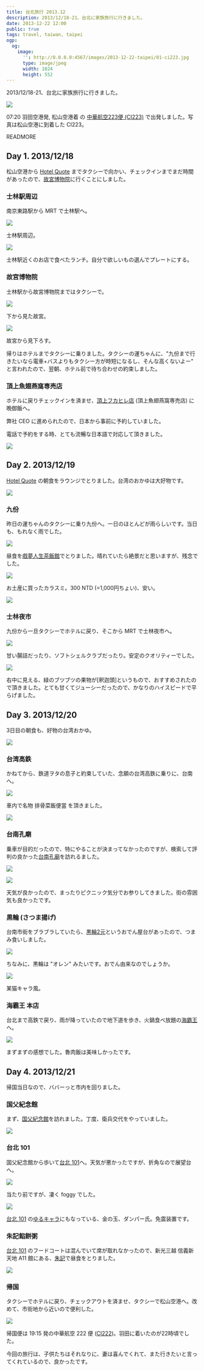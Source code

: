 ```yaml
---
title: 台北旅行 2013.12
description: 2013/12/18-21、台北に家族旅行に行きました。
date: 2013-12-22 12:00
public: true
tags: travel, taiwan, taipei
ogp:
  og:
    image:
      '': http://0.0.0.0:4567/images/2013-12-22-taipei/01-ci223.jpg
      type: image/jpeg
      width: 1024
      height: 552
---
```


2013/12/18-21、台北に家族旅行に行きました。

![](2013-12-22-taipei/01-ci223.jpg)

07:20 羽田空港発, 松山空港着 の [中華航空223便 (CI223)][CI223] で出発しました。写真は松山空港に到着した CI223。

READMORE

## Day 1. 2013/12/18

松山空港から [Hotel Quote] までタクシーで向かい、チェックインまでまだ時間があったので、[故宮博物院]に行くことにしました。

### 士林駅周辺

南京東路駅から MRT で士林駅へ。

![](2013-12-22-taipei/02-shirin.jpg)

士林駅周辺。

![](2013-12-22-taipei/03-food.jpg)

士林駅近くのお店で食べたランチ。自分で欲しいもの選んでプレートにする。

### 故宮博物院

士林駅から故宮博物院まではタクシーで。

![](2013-12-22-taipei/04-gugong.jpg)

下から見た故宮。

![](2013-12-22-taipei/05-gugong.jpg)

故宮から見下ろす。

帰りはホテルまでタクシーに乗りました。タクシーの運ちゃんに、"九份まで行きたいなら電車+バスよりもタクシー方が時短になるし、そんな高くないよー" と言われたので、翌朝、ホテル前で待ち合わせの約束しました。

### 頂上魚翅燕窩専売店

ホテルに戻りチェックインを済ませ、[頂上フカヒレ店] (頂上魚翅燕窩専売店) に晩御飯へ。

弊社 CEO に進められたので、日本から事前に予約していました。

電話で予約をする時、とても流暢な日本語で対応して頂きました。

![](2013-12-22-taipei/06-golden-top.jpg)

## Day 2. 2013/12/19

[Hotel Quote] の朝食をラウンジでとりました。台湾のおかゆは大好物です。

![](2013-12-22-taipei/07-breakfast.jpg)

### 九份

昨日の運ちゃんのタクシーに乗り九份へ。一日のほとんどが雨らしいです。当日も、もれなく雨でした。

![](2013-12-22-taipei/08-jiufen.jpg)

昼食を[戲夢人生茶飯館]でとりました。晴れていたら絶景だと思いますが、残念でした。

![](2013-12-22-taipei/09-chakan.jpg)

お土産に買ったカラスミ。300 NTD (=1,000円ちょい)、安い。

![](2013-12-22-taipei/10-karasumi.jpg)

### 士林夜市

九份から一旦タクシーでホテルに戻り、そこから MRT で士林夜市へ。

![](2013-12-22-taipei/11-yoichi.jpg)

甘い腸詰だったり、ソフトシェルクラブだったり。安定のクオリティーでした。

![](2013-12-22-taipei/12-yoichi.jpg)

右中に見える、緑のブツブツの果物が[釈迦頭]というもので、おすすめされたので頂きました。とても甘くてジューシーだったので、かなりのハイスピードで平らげました。

## Day 3. 2013/12/20

3日目の朝食も、好物の台湾おかゆ。

![](2013-12-22-taipei/13-okayu.jpg)

### 台湾高鉄

かねてから、鉄道ヲタの息子と約束していた、念願の台湾高鉄に乗りに、台南へ。

![](2013-12-22-taipei/14-hsr.jpg)

車内で名物 排骨菜飯便當 を頂きました。

![](2013-12-22-taipei/15-bento.jpg)

### 台南孔廟

乗車が目的だったので、特にやることが決まってなかったのですが、検索して評判の良かった[台南孔廟]を訪れるました。

![](2013-12-22-taipei/16-confucian.jpg)

![](2013-12-22-taipei/17-confucian.jpg)

天気が良かったので、まったりピクニック気分でお参りしてきました。街の雰囲気も良かったです。

### 黒輪 (さつま揚げ)

台南市街をブラブラしていたら、[黒輪2元]というおでん屋台があったので、つまみ食いしました。

![](2013-12-22-taipei/18-olen.jpg)

ちなみに、黒輪は "オレン" みたいです。おでん由来なのでしょうか。

![](2013-12-22-taipei/19-olen.jpg)

某猫キャラ風。

### 海霸王 本店

台北まで高鉄で戻り、雨が降っていたので地下道を歩き、火鍋食べ放題の[海霸王]へ。

![](2013-12-22-taipei/20-haipawan.jpg)

まずまずの感想でした。魯肉飯は美味しかったです。

## Day 4. 2013/12/21

帰国当日なので、ババーっと市内を回りました。

### 国父紀念館

まず、[国父紀念館]を訪れました。丁度、衛兵交代をやっていました。

![](2013-12-22-taipei/21-yatsen.jpg)

### 台北 101

国父紀念館から歩いて[台北 101]へ。天気が悪かったですが、折角なので展望台へ。

![](2013-12-22-taipei/22-taipei101.jpg)

当たり前ですが、凄く foggy でした。

![](2013-12-22-taipei/23-taipei101.jpg)

[台北 101] の[ゆるキャラ]にもなっている、金の玉、ダンパー氏。免震装置です。

### 朱記餡餅粥

[台北 101] のフードコートは混んでいて席が取れなかったので、新光三越 信義新天地 A11 館にある、[朱記]で昼食をとりました。

![](2013-12-22-taipei/24-zhuji.jpg)

### 帰国

タクシーでホテルに戻り、チェックアウトを済ませ、タクシーで松山空港へ。改めて、市街地から近いので便利した。

![](2013-12-22-taipei/25-tsa.jpg)

帰国便は 19:15 発の中華航空 222 便 ([CI222])。羽田に着いたのが22時頃でした。

今回の旅行は、子供たちはそれなりに、妻は喜んでくれて、また行きたいと言ってくれているので、良かったです。

[CI222]: http://flyteam.jp/flightnumber/CI222
[CI223]: http://flyteam.jp/flightnumber/CI223
[故宮博物院]: http://www.npm.gov.tw/ja/
[Hotel Quote]: https://www.hotel-quote.com
[頂上フカヒレ店]: http://www.golden-top.net
[戲夢人生茶飯館]: https://www.facebook.com/chakanchiufen
[佛頭]: http://ja.wikipedia.org/wiki/%E3%83%90%E3%83%B3%E3%83%AC%E3%82%A4%E3%82%B7
[台南孔廟]: http://www.taipeinavi.com/miru/75/
[黒輪2元]: https://plus.google.com/112954421611580763776/about
[海霸王]: http://www.taipeinavi.com/food/670/
[国父紀念館]: http://www.yatsen.gov.tw
[台北 101]: http://www.taipei-101.com.tw/jp/
[ゆるキャラ]: http://www.amazon.co.jp/dp/B005HV2U3W
[朱記]: https://plus.google.com/110740680569368077607/about
